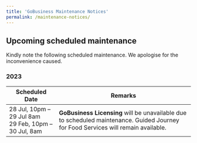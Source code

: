 ```yaml
---
title: 'GoBusiness Maintenance Notices'
permalink: /maintenance-notices/
---
```


## Upcoming scheduled maintenance

Kindly note the following scheduled maintenance. We apologise for the inconvenience caused.

### 2023

| **Scheduled Date** | **Remarks** | 
| ------ |------------------| 
| 28 Jul, 10pm – 29 Jul 8am<br>29 Feb, 10pm – 30 Jul, 8am | **GoBusiness Licensing** will be unavailable due to scheduled maintenance. Guided Journey for Food Services will remain available. | 

<script src="/jquery/jquery.min.js"></script>
<script src="/jquery/resize-tables.js"></script>
